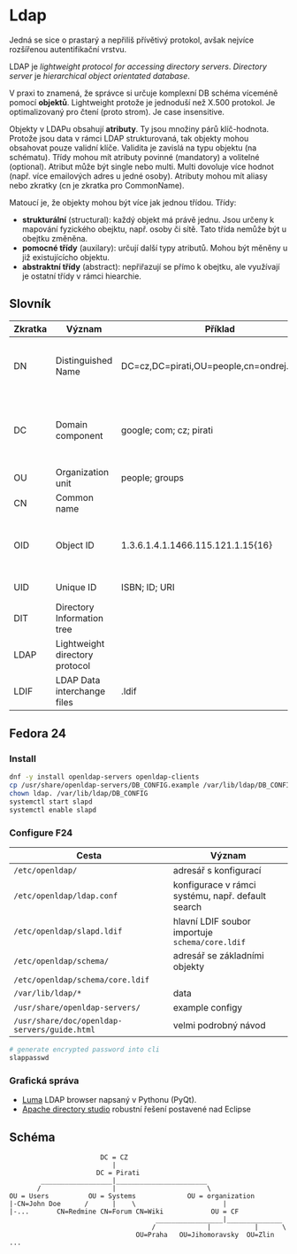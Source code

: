 
# Ldap

Jedná se sice o prastarý a nepřiliš přívětivý protokol, avšak nejvíce rozšířenou autentifikační vrstvu.

LDAP je *lightweight protocol for accessing directory servers*. *Directory server* je *hierarchical object orientated database*. 

V praxi to znamená, že správce si určuje komplexní DB schéma víceméně pomocí **objektů**. Lightweight protože je jednoduší než X.500 protokol. Je optimalizovaný pro čtení (proto strom). Je case insensitive.

Objekty v LDAPu obsahují **atributy**. Ty jsou množiny párů klíč-hodnota. Protože jsou data v rámci LDAP strukturovaná, tak objekty mohou obsahovat pouze validní klíče. Validita je zavislá na typu objektu (na schématu). Třídy mohou mít atributy povinné (mandatory) a volitelné (optional). Atribut může být single nebo multi. Multi dovoluje více hodnot (např. více emailových adres u jedné osoby). Atributy mohou mít aliasy nebo zkratky (cn je zkratka pro CommonName).

Matoucí je, že objekty mohou být více jak jednou třídou. Třídy:

- **strukturální** (structural): každý objekt má právě jednu. Jsou určeny k mapování fyzického obejktu, např. osoby či sítě. Tato třída nemůže být u obejtku změněna.
- **pomocné třídy** (auxilary): určují další typy atributů. Mohou být měněny u již existujícícho objektu.
- **abstraktní třídy** (abstract): nepřiřazují se přímo k obejtku, ale využívají je ostatní třídy v rámci hiearchie.

## Slovník

| Zkratka | Význam             | Příklad                                     | Vysvětlení                                               |
|---------|--------------------|---------------------------------------------|----------------------------------------------------------|
| DN      | Distinguished Name | DC=cz,DC=pirati,OU=people,cn=ondrej.profant | jednoznačné určení v rámci stormu (hiearchie)            |
| DC      | Domain component   | google; com; cz; pirati                     | lze používat i geografické specifikace, ale DNS je lepší |
| OU      | Organization unit  | people; groups                              |  |
| CN      | Common name        |                                             |  |
| OID     | Object ID          | 1.3.6.1.4.1.1466.115.121.1.15{16}           | 16-character sized Unicode string |
| UID     | Unique ID          | ISBN; ID; URI                               | jednoznačný identifikator |
| DIT     | Directory Information tree |                                     | |
| LDAP    | Lightweight directory protocol |                                 | LDAP |
| LDIF    | LDAP Data interchange files | <filename>.ldif                    | Soubor s konfigurací pro LDAP |

## Fedora 24

### Install

```bash
dnf -y install openldap-servers openldap-clients
cp /usr/share/openldap-servers/DB_CONFIG.example /var/lib/ldap/DB_CONFIG
chown ldap. /var/lib/ldap/DB_CONFIG
systemctl start slapd
systemctl enable slapd 
```

### Configure F24

| Cesta                              | Význam                                            |
|------------------------------------|---------------------------------------------------|
| `/etc/openldap/`                   | adresář s konfigurací                             |
| `/etc/openldap/ldap.conf`          | konfigurace v rámci systému, např. default search | 
| `/etc/openldap/slapd.ldif`         | hlavní LDIF soubor importuje `schema/core.ldif`   | 
| `/etc/openldap/schema/`            | adresář se základními objekty                     |
| `/etc/openldap/schema/core.ldif`   |                  |
| `/var/lib/ldap/*`                  | data                                              |
| `/usr/share/openldap-servers/`     | example configy                                   |
| `/usr/share/doc/openldap-servers/guide.html` | velmi podrobný návod                |

```bash
# generate encrypted password into cli
slappasswd
```

### Grafická správa

- [Luma][] LDAP browser napsaný v Pythonu (PyQt).
- [Apache directory studio][] robustní řešení postavené nad Eclipse

## Schéma

```
                       DC = CZ
                          |
                      DC = Pirati
       	__________________|_______________________	
       /                  |                       \
OU = Users          OU = Systems             OU = organization
|-CN=John Doe      /      |    \                      |      
|-...       CN=Redmine CN=Forum CN=Wiki            OU = CF  
                                     _________________|______________
                                    /             |           |      \
                                OU=Praha   OU=Jihomoravsky  OU=Zlin   ...
```

[ldap-basics]: http://www.davidpashley.com/articles/ldap-basics/
[ldap-a-gentle-introduction]: https://hynek.me/articles/ldap-a-gentle-introduction/
[what-are-cn-ou-dc-in-an-ldap-search]: http://stackoverflow.com/questions/18756688/what-are-cn-ou-dc-in-an-ldap-search
[ldap]: http://www.zytrax.com/books/ldap/ch2/
[fedora24]: https://www.server-world.info/en/note?os=Fedora_24&p=openldap
[Luma]: http://luma.sourceforge.net
[Apache directory studio]: http://directory.apache.org/studio/
